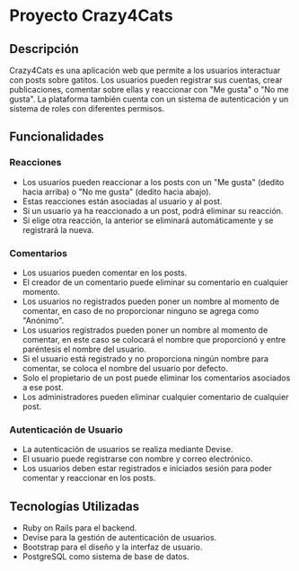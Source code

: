 # Proyecto Crazy4Cats

## Descripción
Crazy4Cats es una aplicación web que permite a los usuarios interactuar con posts sobre gatitos. Los usuarios pueden registrar sus cuentas, crear publicaciones, comentar sobre ellas y reaccionar con "Me gusta" o "No me gusta". La plataforma también cuenta con un sistema de autenticación y un sistema de roles con diferentes permisos.

## Funcionalidades

### Reacciones
- Los usuarios pueden reaccionar a los posts con un "Me gusta" (dedito hacia arriba) o "No me gusta" (dedito hacia abajo).
- Estas reacciones están asociadas al usuario y al post.
- Si un usuario ya ha reaccionado a un post, podrá eliminar su reacción.
- Si elige otra reacción, la anterior se eliminará automáticamente y se registrará la nueva.

### Comentarios
- Los usuarios pueden comentar en los posts.
- El creador de un comentario puede eliminar su comentario en cualquier momento.
- Los usuarios no registrados pueden poner un nombre al momento de comentar, en caso de no proporcionar ninguno se agrega como "Anónimo".
- Los usuarios registrados pueden poner un nombre al momento de comentar, en este caso se colocará el nombre que proporcionó y entre paréntesis el nombre del usuario.
- Si el usuario está registrado y no proporciona ningún nombre para comentar, se coloca el nombre del usuario por defecto.
- Solo el propietario de un post puede eliminar los comentarios asociados a ese post.
- Los administradores pueden eliminar cualquier comentario de cualquier post.

### Autenticación de Usuario
- La autenticación de usuarios se realiza mediante Devise.
- El usuario puede registrarse con nombre y correo electrónico.
- Los usuarios deben estar registrados e iniciados sesión para poder comentar y reaccionar en los posts.

## Tecnologías Utilizadas
- Ruby on Rails para el backend.
- Devise para la gestión de autenticación de usuarios.
- Bootstrap para el diseño y la interfaz de usuario.
- PostgreSQL como sistema de base de datos.
